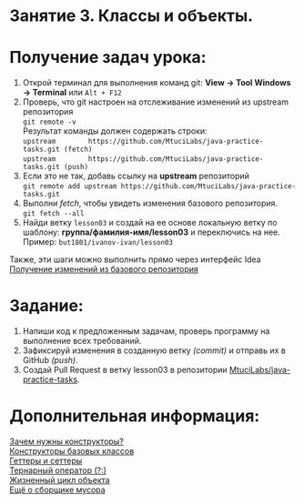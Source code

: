 Занятие 3. Классы и объекты.
================

Получение задач урока:
================
1. Открой терминал для выполнения команд git: **View -> Tool Windows -> Terminal** или `Alt + F12`<br>
2. Проверь, что git настроен на отслеживание изменений из upstream репозитория<br>
`git remote -v`<br>
Результат команды должен содержать строки:<br>
`upstream        https://github.com/MtuciLabs/java-practice-tasks.git (fetch)`<br>
`upstream        https://github.com/MtuciLabs/java-practice-tasks.git (push)`<br>
3. Если это не так, добавь ссылку на **upstream** репозиторий<br>
`git remote add upstream https://github.com/MtuciLabs/java-practice-tasks.git`<br>
4. Выполни _fetch_, чтобы увидеть изменения базового репозитория.<br>
`git fetch --all`<br>
5. Найди ветку `lesson03` и создай на ее основе локальную ветку по шаблону: **группа/фамилия-имя/lesson03** и переключись на нее.<br>
Пример: `but1801/ivanov-ivan/lesson03`

Также, эти шаги можно выполнить прямо через интерфейс Idea<br>
[Получение изменений из базового репозитория](https://github.com/MtuciLabs/java-lectures/blob/master/tutorials/%D0%9F%D0%BE%D0%BB%D1%83%D1%87%D0%B5%D0%BD%D0%B8%D0%B5%20%D0%B8%D0%B7%D0%BC%D0%B5%D0%BD%D0%B5%D0%BD%D0%B8%D0%B9%20%D0%B8%D0%B7%20%D0%B1%D0%B0%D0%B7%D0%BE%D0%B2%D0%BE%D0%B3%D0%BE%20%D1%80%D0%B5%D0%BF%D0%BE%D0%B7%D0%B8%D1%82%D0%BE%D1%80%D0%B8%D1%8F.md)<br>

Задание:
================
1. Напиши код к предложенным задачам, проверь программу на выполнение всех требований.<br>
2. Зафиксируй изменения в созданную ветку _(commit)_ и отправь их в GitHub _(push)_.<br>
3. Создай Pull Request в ветку lesson03 в репозитории [MtuciLabs/java-practice-tasks](https://github.com/MtuciLabs/java-practice-tasks).

Дополнительная информация:
================
[Зачем нужны конструкторы?](https://javarush.ru/groups/posts/konstruktory-v-java)<br>
[Конструкторы базовых классов](https://javarush.ru/groups/posts/1927-konstruktorih-bazovihkh-klassov--)<br>
[Геттеры и сеттеры](https://javarush.ru/groups/posts/1928-getterih-i-setterih)<br>
[Тернарный оператор (?:)](https://javarush.ru/groups/posts/ternarnyj-operator)<br>
[Жизненный цикл объекта](https://javarush.ru/groups/posts/1930-zhiznennihy-cikl-obhhekta--)<br>
[Ещё о сборщике мусора](https://javarush.ru/groups/posts/1931-ejshje-o-sborjshike-musora-)<br>
